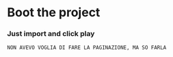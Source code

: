 # Boot the project

### Just import and click play


```bash
NON AVEVO VOGLIA DI FARE LA PAGINAZIONE, MA SO FARLA
```